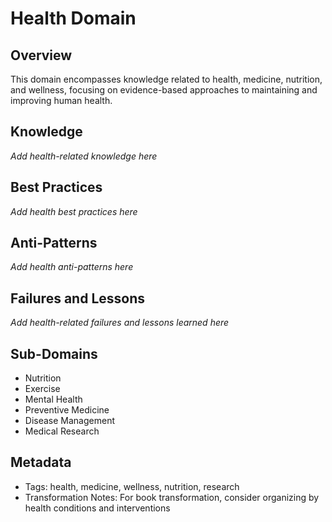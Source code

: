 # Health Domain

## Overview
This domain encompasses knowledge related to health, medicine, nutrition, and wellness, focusing on evidence-based approaches to maintaining and improving human health.

## Knowledge
*Add health-related knowledge here*

## Best Practices
*Add health best practices here*

## Anti-Patterns
*Add health anti-patterns here*

## Failures and Lessons
*Add health-related failures and lessons learned here*

## Sub-Domains
- Nutrition
- Exercise
- Mental Health
- Preventive Medicine
- Disease Management
- Medical Research

## Metadata
- Tags: health, medicine, wellness, nutrition, research
- Transformation Notes: For book transformation, consider organizing by health conditions and interventions 